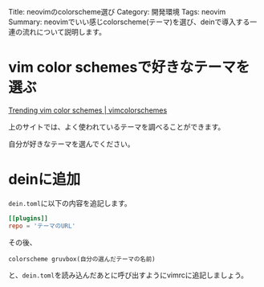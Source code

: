 Title: neovimのcolorscheme選び
Category: 開発環境
Tags: neovim
Summary: neovimでいい感じcolorscheme(テーマ)を選び、deinで導入する一連の流れについて説明します。

# vim color schemesで好きなテーマを選ぶ

[Trending vim color schemes | vimcolorschemes](https://vimcolorschemes.com/)

上のサイトでは、よく使われているテーマを調べることができます。

自分が好きなテーマを選んでください。

# deinに追加

`dein.toml`に以下の内容を追記します。

```toml
[[plugins]]
repo = 'テーマのURL'
```

その後、

```vimscript
colorscheme gruvbox(自分の選んだテーマの名前)
```

と、`dein.toml`を読み込んだあとに呼び出すようにvimrcに追記しましょう。
